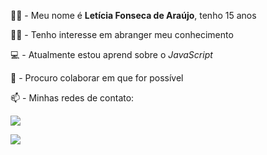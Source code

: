 :raising_hand_woman:	- Meu nome é **Letícia Fonseca de Araújo**, tenho 15 anos

:bowing_woman:	- Tenho interesse em abranger meu conhecimento

:computer:	- Atualmente estou aprend sobre o *JavaScript*

:handshake:	- Procuro colaborar em que for possível

:mailbox:	- Minhas redes de contato:

<a href="https://instagram.com/Le__arauj0" target="_blank"><img src="https://img.shields.io/badge/-Instagram-%23E4405F?style=for-the-badge&logo=instagram&logoColor=white" target="_blank"></a>

<a href = "mailto:leticia.fonsecade.araujo@escola.pr.gov.br"><img src="https://img.shields.io/badge/Gmail-D14836?style=for-the-badge&logo=gmail&logoColor=white" target="_blank"></a>
